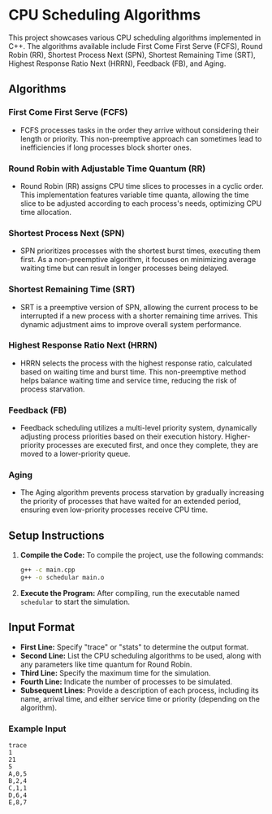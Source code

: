 # CPU Scheduling Algorithms

This project showcases various CPU scheduling algorithms implemented in C++. The algorithms available include First Come First Serve (FCFS), Round Robin (RR), Shortest Process Next (SPN), Shortest Remaining Time (SRT), Highest Response Ratio Next (HRRN), Feedback (FB), and Aging.

## Algorithms

### First Come First Serve (FCFS)
- FCFS processes tasks in the order they arrive without considering their length or priority. This non-preemptive approach can sometimes lead to inefficiencies if long processes block shorter ones.

### Round Robin with Adjustable Time Quantum (RR)
- Round Robin (RR) assigns CPU time slices to processes in a cyclic order. This implementation features variable time quanta, allowing the time slice to be adjusted according to each process's needs, optimizing CPU time allocation.

### Shortest Process Next (SPN)
- SPN prioritizes processes with the shortest burst times, executing them first. As a non-preemptive algorithm, it focuses on minimizing average waiting time but can result in longer processes being delayed.

### Shortest Remaining Time (SRT)
- SRT is a preemptive version of SPN, allowing the current process to be interrupted if a new process with a shorter remaining time arrives. This dynamic adjustment aims to improve overall system performance.

### Highest Response Ratio Next (HRRN)
- HRRN selects the process with the highest response ratio, calculated based on waiting time and burst time. This non-preemptive method helps balance waiting time and service time, reducing the risk of process starvation.

### Feedback (FB)
- Feedback scheduling utilizes a multi-level priority system, dynamically adjusting process priorities based on their execution history. Higher-priority processes are executed first, and once they complete, they are moved to a lower-priority queue.

### Aging
- The Aging algorithm prevents process starvation by gradually increasing the priority of processes that have waited for an extended period, ensuring even low-priority processes receive CPU time.

## Setup Instructions

1. **Compile the Code:**
   To compile the project, use the following commands:
   ```bash
   g++ -c main.cpp
   g++ -o schedular main.o
   ```

2. **Execute the Program:**
   After compiling, run the executable named `schedular` to start the simulation.

## Input Format

- **First Line:** Specify "trace" or "stats" to determine the output format.
- **Second Line:** List the CPU scheduling algorithms to be used, along with any parameters like time quantum for Round Robin.
- **Third Line:** Specify the maximum time for the simulation.
- **Fourth Line:** Indicate the number of processes to be simulated.
- **Subsequent Lines:** Provide a description of each process, including its name, arrival time, and either service time or priority (depending on the algorithm).

### Example Input
```
trace
1
21
5
A,0,5
B,2,4
C,1,1
D,6,4
E,8,7
```

